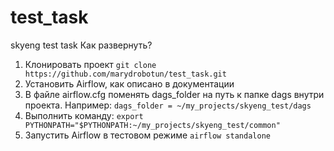 # test_task
skyeng test task
Как развернуть?
1. Клонировать проект
```git clone https://github.com/marydrobotun/test_task.git```
2. Установить Airflow, как описано в документации
3. В файле airflow.cfg поменять dags_folder на путь к папке dags внутри проекта. Например:
```dags_folder = ~/my_projects/skyeng_test/dags```
3. Выполнить команду:
```export PYTHONPATH="$PYTHONPATH:~/my_projects/skyeng_test/common"```
4. Запустить Airflow в тестовом режиме
```airflow standalone```
